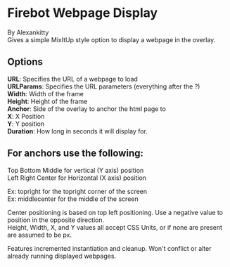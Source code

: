 # Firebot Webpage Display
By Alexankitty  
Gives a simple MixItUp style option to display a webpage in the overlay.  

## Options
**URL**: Specifies the URL of a webpage to load  
**URLParams**: Specifies the URL parameters (everything after the ?)  
**Width**: Width of the frame  
**Height**: Height of the frame  
**Anchor**: Side of the overlay to anchor the html page to  
**X**: X Position  
**Y**: Y position  
**Duration**: How long in seconds it will display for.  

## For anchors use the following:
Top Bottom Middle for vertical (Y axis) position  
Left Right Center for Horizontal (X axis) position  
  
Ex: topright for the topright corner of the screen  
Ex: middlecenter for the middle of the screen  
  
Center positioning is based on top left positioning. Use a negative value to position in the opposite direction.  
Height, Width, X, and Y values all accept CSS Units, or if none are present are assumed to be px.  
  
Features incremented instantiation and cleanup. Won't conflict or alter already running displayed webpages.  